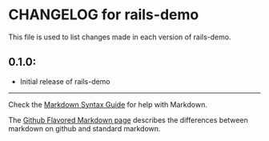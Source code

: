 # CHANGELOG for rails-demo

This file is used to list changes made in each version of rails-demo.

## 0.1.0:

* Initial release of rails-demo

- - -
Check the [Markdown Syntax Guide](http://daringfireball.net/projects/markdown/syntax) for help with Markdown.

The [Github Flavored Markdown page](http://github.github.com/github-flavored-markdown/) describes the differences between markdown on github and standard markdown.
